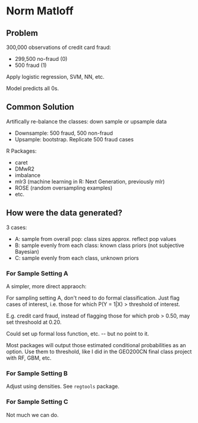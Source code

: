 # Norm Matloff

## Problem

300,000 observations of credit card fraud:

* 299,500 no-fraud (0)
* 500 fraud        (1)

Apply logistic regression, SVM, NN, etc.  

Model predicts all 0s.


## Common Solution

Artifically re-balance the classes: down sample or upsample data

* Downsample: 500 fraud, 500 non-fraud  
* Upsample: bootstrap. Replicate 500 fraud cases  

R Packages:  

* caret
* DMwR2
* imbalance
* mlr3 (machine learning in R: Next Generation, previously mlr)
* ROSE (random oversampling examples)
* etc.  


## How were the data generated?

3 cases:

* A: sample from overall pop: class sizes approx. reflect pop values
* B: sample evenly from each class: known class priors (not subjective Bayesian)
* C: sample evenly from each class, unknown priors


### For Sample Setting A

A simpler, more direct appraoch:

For sampling setting A, don't need to do formal classification. Just flag cases of interest, i.e. those for which P(Y = 1|X) > threshold of interest. 

E.g. credit card fraud, instead of flagging those for which prob > 0.50, may set threshoold at 0.20. 

Could set up formal loss function, etc. -- but no point to it. 

Most packages will output those estimated conditional probabilities as an option. Use them to threshold, like I did in the GEO200CN final class project with RF, GBM, etc.

### For Sample Setting B

Adjust using densities. See `regtools` package.

### For Sample Setting C

Not much we can do. 







